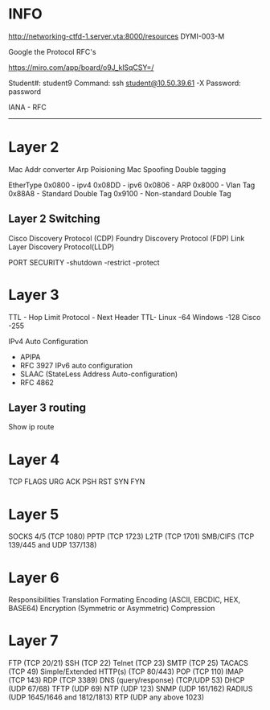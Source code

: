 # INFO
http://networking-ctfd-1.server.vta:8000/resources
DYMI-003-M

Google the Protocol RFC's

https://miro.com/app/board/o9J_klSqCSY=/

Student#: student9
Command: ssh student@10.50.39.61 -X
Password: password

IANA - RFC

---------------------------------------------------------------------------------------------------------------
# Layer 2
Mac Addr converter
Arp Poisioning 
Mac Spoofing 
Double tagging

EtherType 0x0800 - ipv4
          0x08DD - ipv6
          0x0806 - ARP
          0x8000 - Vlan Tag
          0x88A8 - Standard Double Tag
          0x9100 - Non-standard Double Tag
## Layer 2 Switching
Cisco Discovery Protocol (CDP)
Foundry Discovery Protocol (FDP)
Link Layer Discovery Protocol(LLDP)

PORT SECURITY
    -shutdown
    -restrict
    -protect







# Layer 3
TTL - Hop Limit
Protocol - Next Header
TTL-
     Linux   -64
     Windows -128
     Cisco   -255

IPv4 Auto Configuration
  - APIPA
  - RFC 3927
IPv6 auto configuration
  - SLAAC (StateLess Address Auto-configuration)
  - RFC 4862


## Layer 3 routing
Show ip route



# Layer 4
TCP FLAGS
          URG
          ACK
          PSH
          RST
          SYN
          FYN

# Layer 5
SOCKS 4/5 (TCP 1080)
PPTP (TCP 1723)
L2TP (TCP 1701)
SMB/CIFS (TCP 139/445 and UDP 137/138)

# Layer 6
Responsibilities
          Translation
          Formating
          Encoding (ASCII, EBCDIC, HEX, BASE64)
          Encryption (Symmetric or Asymmetric)
          Compression
          
# Layer 7
FTP (TCP 20/21)
SSH (TCP 22)
Telnet (TCP 23)
SMTP (TCP 25)
TACACS (TCP 49) Simple/Extended
HTTP(s) (TCP 80/443)
POP (TCP 110)
IMAP (TCP 143)
RDP (TCP 3389)
DNS (query/response) (TCP/UDP 53)
DHCP (UDP 67/68)
TFTP (UDP 69)
NTP (UDP 123)
SNMP (UDP 161/162)
RADIUS (UDP 1645/1646 and 1812/1813)
RTP (UDP any above 1023)







 

























































































